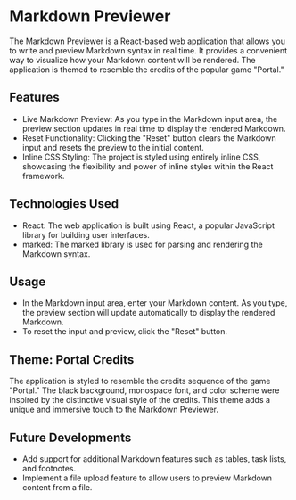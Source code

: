 # Markdown Previewer

The Markdown Previewer is a React-based web application that allows you to write and preview Markdown syntax in real time. It provides a convenient way to visualize how your Markdown content will be rendered. The application is themed to resemble the credits of the popular game "Portal."

## Features
- Live Markdown Preview: As you type in the Markdown input area, the preview section updates in real time to display the rendered Markdown.
- Reset Functionality: Clicking the "Reset" button clears the Markdown input and resets the preview to the initial content.
- Inline CSS Styling: The project is styled using entirely inline CSS, showcasing the flexibility and power of inline styles within the React framework.

## Technologies Used
- React: The web application is built using React, a popular JavaScript library for building user interfaces.
- marked: The marked library is used for parsing and rendering the Markdown syntax.

## Usage
- In the Markdown input area, enter your Markdown content. As you type, the preview section will update automatically to display the rendered Markdown.
- To reset the input and preview, click the "Reset" button.

## Theme: Portal Credits
The application is styled to resemble the credits sequence of the game "Portal." The black background, monospace font, and color scheme were inspired by the distinctive visual style of the credits. This theme adds a unique and immersive touch to the Markdown Previewer.

## Future Developments
- Add support for additional Markdown features such as tables, task lists, and footnotes.
- Implement a file upload feature to allow users to preview Markdown content from a file.
